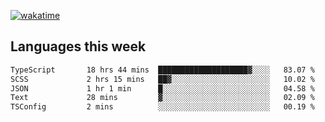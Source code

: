 [![wakatime](https://wakatime.com/badge/user/2d08dcba-b829-42d8-897d-6a005f58591f.svg)](https://wakatime.com/@2d08dcba-b829-42d8-897d-6a005f58591f)

## Languages this week

<!--START_SECTION:waka-->

```txt
TypeScript       18 hrs 44 mins  ████████████████████▓░░░░   83.07 %
SCSS             2 hrs 15 mins   ██▓░░░░░░░░░░░░░░░░░░░░░░   10.02 %
JSON             1 hr 1 min      █░░░░░░░░░░░░░░░░░░░░░░░░   04.58 %
Text             28 mins         ▓░░░░░░░░░░░░░░░░░░░░░░░░   02.09 %
TSConfig         2 mins          ░░░░░░░░░░░░░░░░░░░░░░░░░   00.19 %
```

<!--END_SECTION:waka-->
